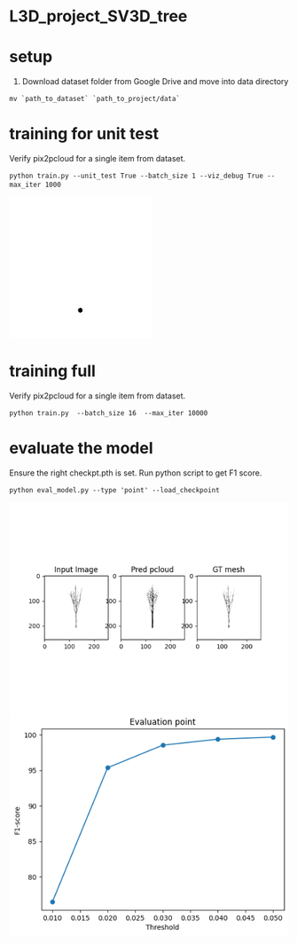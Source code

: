 # L3D_project_SV3D_tree


# setup
1. Download dataset folder from Google Drive and move into data directory
```
mv `path_to_dataset` `path_to_project/data`
```

# training for unit test
Verify pix2pcloud for a single item from dataset.
```
python train.py --unit_test True --batch_size 1 --viz_debug True --max_iter 1000
```

![Motion from scripted interface](out/pcloud_iterations.gif)

# training full
Verify pix2pcloud for a single item from dataset.
```
python train.py  --batch_size 16  --max_iter 10000
```

# evaluate the model
Ensure the right checkpt.pth is set. Run python script to get F1 score.

```
python eval_model.py --type 'point' --load_checkpoint
```
![Motion from scripted interface](out/pred_train2.png)
![Motion from scripted interface](out/eval_point.png)